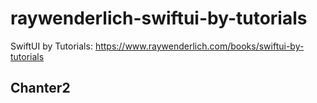 # raywenderlich-swiftui-by-tutorials
SwiftUI by Tutorials: https://www.raywenderlich.com/books/swiftui-by-tutorials

## Chanter2

## 